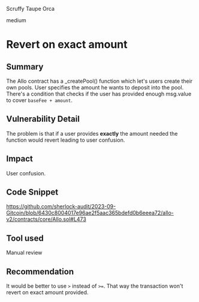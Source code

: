 Scruffy Taupe Orca

medium

# Revert on exact amount
## Summary
The Allo contract has a _createPool() function which let's users create their own pools. User specifies the amount he wants to deposit into the pool. There's a condition that checks if the user has provided enough msg.value to cover `baseFee + amount`.  


## Vulnerability Detail 
The problem is that if a user provides **exactly** the amount needed the function would revert leading to user confusion.

## Impact
User confusion.

## Code Snippet
https://github.com/sherlock-audit/2023-09-Gitcoin/blob/6430c8004017e96ae2f5aac365bdefd0b6eeea72/allo-v2/contracts/core/Allo.sol#L473

## Tool used
Manual review

## Recommendation
It would be better to use `>` instead of `>=`. That way the transaction won't revert on exact amount provided.

